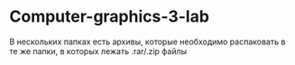 # Computer-graphics-3-lab

В нескольких папках есть архивы, которые необходимо распаковать в те же папки, в которых лежать .rar/.zip файлы
